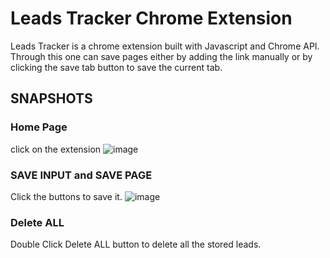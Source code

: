 # Leads Tracker Chrome Extension
Leads Tracker is a chrome extension built with Javascript and Chrome API. 
Through this one can save pages either by adding the link manually or by clicking the save tab button to save the current tab. 

## SNAPSHOTS
### Home Page
click on the extension 
![image](https://user-images.githubusercontent.com/94099575/194049089-a0bfa2cd-e443-4817-a3a8-ed0ae49c9927.png)

### SAVE INPUT and SAVE PAGE 
Click the buttons to save it.
![image](https://user-images.githubusercontent.com/94099575/194049400-99e04712-fd81-4f0b-8c64-72b42992a511.png)

### Delete ALL
Double Click Delete ALL button to delete all the stored leads.




